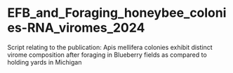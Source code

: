 # EFB_and_Foraging_honeybee_colonies-RNA_viromes_2024
Script relating to the publication: Apis mellifera colonies exhibit distinct virome composition after foraging in Blueberry fields as compared to holding yards in Michigan
